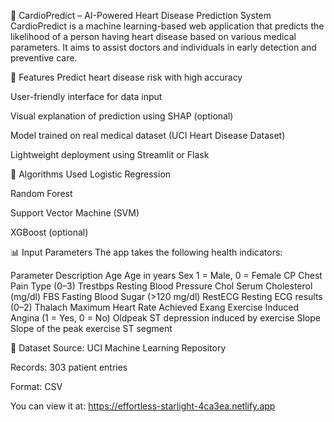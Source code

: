 💓 CardioPredict – AI-Powered Heart Disease Prediction System
CardioPredict is a machine learning-based web application that predicts the likelihood of a person having heart disease based on various medical parameters. It aims to assist doctors and individuals in early detection and preventive care.

<!-- Optional: Replace with your own banner -->

🚀 Features
Predict heart disease risk with high accuracy

User-friendly interface for data input

Visual explanation of prediction using SHAP (optional)

Model trained on real medical dataset (UCI Heart Disease Dataset)

Lightweight deployment using Streamlit or Flask

🧠 Algorithms Used
Logistic Regression

Random Forest

Support Vector Machine (SVM)

XGBoost (optional)

📊 Input Parameters
The app takes the following health indicators:

Parameter	Description
Age	Age in years
Sex	1 = Male, 0 = Female
CP	Chest Pain Type (0–3)
Trestbps	Resting Blood Pressure
Chol	Serum Cholesterol (mg/dl)
FBS	Fasting Blood Sugar (>120 mg/dl)
RestECG	Resting ECG results (0–2)
Thalach	Maximum Heart Rate Achieved
Exang	Exercise Induced Angina (1 = Yes, 0 = No)
Oldpeak	ST depression induced by exercise
Slope	Slope of the peak exercise ST segment

📁 Dataset
Source: UCI Machine Learning Repository

Records: 303 patient entries

Format: CSV

 You can view it at: https://effortless-starlight-4ca3ea.netlify.app 
